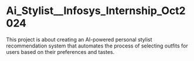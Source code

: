 # Ai_Stylist__Infosys_Internship_Oct2024
This project is about creating an AI-powered personal stylist recommendation system that automates  the process of selecting outfits for users based on their preferences and tastes. 
